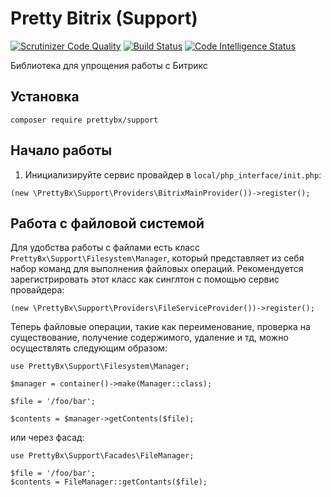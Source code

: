 # Pretty Bitrix (Support)

[![Scrutinizer Code Quality](https://scrutinizer-ci.com/g/artem-prozorov/prettybxsupport/badges/quality-score.png?b=master)](https://scrutinizer-ci.com/g/artem-prozorov/prettybxsupport/?branch=master)
[![Build Status](https://scrutinizer-ci.com/g/artem-prozorov/prettybxsupport/badges/build.png?b=master)](https://scrutinizer-ci.com/g/artem-prozorov/prettybxsupport/build-status/master)
[![Code Intelligence Status](https://scrutinizer-ci.com/g/artem-prozorov/prettybxsupport/badges/code-intelligence.svg?b=master)](https://scrutinizer-ci.com/code-intelligence)

Библиотека для упрощения работы с  Битрикс

## Установка

```
composer require prettybx/support
```

## Начало работы

1. Инициализируйте сервис провайдер в `local/php_interface/init.php`:
```
(new \PrettyBx\Support\Providers\BitrixMainProvider())->register();
```

## Работа с файловой системой
Для удобства работы с файлами есть класс `PrettyBx\Support\Filesystem\Manager`, который представляет из себя набор команд для выполнения файловых операций. Рекомендуется зарегистрировать этот класс как синглтон с помощью сервис провайдера:
```
(new \PrettyBx\Support\Providers\FileServiceProvider())->register();
```

Теперь файловые операции, такие как переименование, проверка на существование, получение содержимого, удаление и тд, можно осуществлять следующим образом:
```
use PrettyBx\Support\Filesystem\Manager;

$manager = container()->make(Manager::class);

$file = '/foo/bar';

$contents = $manager->getContents($file);
```
или через фасад:
```
use PrettyBx\Support\Facades\FileManager;

$file = '/foo/bar';
$contents = FileManager::getContants($file);
```
